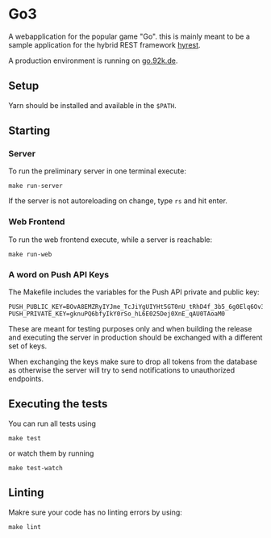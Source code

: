 # Go3

A webapplication for the popular game "Go". this is mainly meant to be a sample application for the
hybrid REST framework [hyrest](https://github.com/Prior99/hyrest).

A production environment is running on [go.92k.de](https://go.92k.de/).

## Setup

Yarn should be installed and available in the `$PATH`.

## Starting

### Server

To run the preliminary server in one terminal execute:

```
make run-server
```

If the server is not autoreloading on change, type `rs` and hit enter.

### Web Frontend

To run the web frontend execute, while a server is reachable:

```
make run-web
```

### A word on Push API Keys

The Makefile includes the variables for the Push API private and public key:

```
PUSH_PUBLIC_KEY=BOvA8EMZRyIYJme_TcJiYgUIYHt5GT0nU_tRhD4f_3b5_6g0Elq6Ov3k7dbcPX4uRs3DZ3T811oWs7EfXt9Gy3E
PUSH_PRIVATE_KEY=gknuPQ6bfyIkY0rSo_hL6E025Dej0XnE_qAU0TAoaM0
```

These are meant for testing purposes only and when building the release and executing the
server in production should be exchanged with a different set of keys.

When exchanging the keys make sure to drop all tokens from the database as otherwise the
server will try to send notifications to unauthorized endpoints.

## Executing the tests

You can run all tests using

```
make test
```

or watch them by running

```
make test-watch
```

## Linting

Makre sure your code has no linting errors by using:

```
make lint
```
